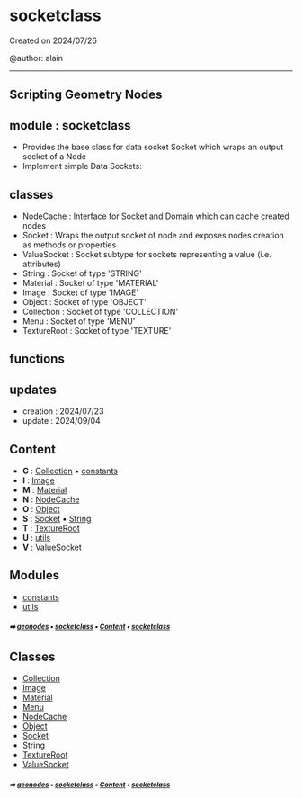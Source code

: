 # socketclass

Created on 2024/07/26

@author: alain

-----------------------------------------------------
Scripting Geometry Nodes
-----------------------------------------------------

module : socketclass
--------------------
- Provides the base class for data socket Socket which wraps an output socket of a Node
- Implement simple Data Sockets:

classes
-------
- NodeCache     : Interface for Socket and Domain which can cache created nodes
- Socket    : Wraps the output socket of node and exposes nodes creation as methods or properties
- ValueSocket   : Socket subtype for sockets representing a value (i.e. attributes)
- String        : Socket of type 'STRING'
- Material      : Socket of type 'MATERIAL'
- Image         : Socket of type 'IMAGE'
- Object        : Socket of type 'OBJECT'
- Collection    : Socket of type 'COLLECTION'
- Menu          : Socket of type 'MENU'
- TextureRoot   : Socket of type 'TEXTURE'

functions
---------

updates
-------
- creation : 2024/07/23
- update : 2024/09/04

## Content

- **C** : [Collection](geono-socke-collection.md#collection) :black_small_square: [constants](geono-socke-const---constants.md#constants)
- **I** : [Image](geono-socke-image.md#image)
- **M** : [Material](geono-socke-material.md#material)
- **N** : [NodeCache](geono-socke-nodecache.md#nodecache)
- **O** : [Object](geono-socke-object.md#object)
- **S** : [Socket](geono-socke-socket.md#socket) :black_small_square: [String](geono-socke-string.md#string)
- **T** : [TextureRoot](geono-socke-textureroot.md#textureroot)
- **U** : [utils](geono-socke-utils---utils.md#utils)
- **V** : [ValueSocket](geono-socke-valuesocket.md#valuesocket)

## Modules



- [constants](geono-socke-const---constants.md#constants)
- [utils](geono-socke-utils---utils.md#utils)

##### <sub>:arrow_right: [geonodes](index.md#geonodes) :black_small_square: [socketclass](geono-socke---socketclass.md#socketclass) :black_small_square: [Content](geono-socke---socketclass.md#content) :black_small_square: [socketclass](geono-socke---socketclass.md#socketclass)</sub>

## Classes



- [Collection](geono-socke-collection.md#collection)
- [Image](geono-socke-image.md#image)
- [Material](geono-socke-material.md#material)
- [Menu](geono-socke-menu.md#menu)
- [NodeCache](geono-socke-nodecache.md#nodecache)
- [Object](geono-socke-object.md#object)
- [Socket](geono-socke-socket.md#socket)
- [String](geono-socke-string.md#string)
- [TextureRoot](geono-socke-textureroot.md#textureroot)
- [ValueSocket](geono-socke-valuesocket.md#valuesocket)

##### <sub>:arrow_right: [geonodes](index.md#geonodes) :black_small_square: [socketclass](geono-socke---socketclass.md#socketclass) :black_small_square: [Content](geono-socke---socketclass.md#content) :black_small_square: [socketclass](geono-socke---socketclass.md#socketclass)</sub>